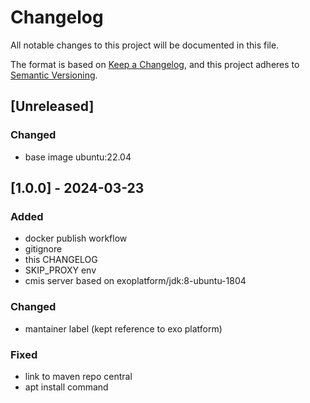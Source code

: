 # Changelog

All notable changes to this project will be documented in this file.

The format is based on [Keep a Changelog](https://keepachangelog.com/en/1.1.0/),
and this project adheres to [Semantic Versioning](https://semver.org/spec/v2.0.0.html).

## [Unreleased]

### Changed

- base image ubuntu:22.04

## [1.0.0] - 2024-03-23

### Added

- docker publish workflow
- gitignore
- this CHANGELOG
- SKIP_PROXY env
- cmis server based on exoplatform/jdk:8-ubuntu-1804

### Changed

- mantainer label (kept reference to exo platform)

### Fixed

- link to maven repo central
- apt install command